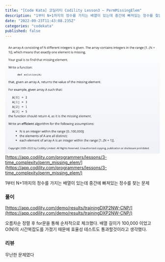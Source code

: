 ```yaml
---
title: "[Code Kata] 코딜리티 Codility Lesson3 — PermMissingElem"
description: "1부터 N+1까지의 정수를 가지는 배열이 있는데 중간에 빠져있는 정수를 찾는 문제"
date: "2022-09-23T11:43:08.235Z"
categories: "codekata"
published: false
---
```


![image](./asset-1.png)
[https://app.codility.com/programmers/lessons/3-time_complexity/perm_missing_elem/](https://app.codility.com/programmers/lessons/3-time_complexity/perm_missing_elem/)

1부터 N+1까지의 정수를 가지는 배열이 있는데 중간에 빠져있는 정수를 찾는 문제

### 풀이

[https://app.codility.com/demo/results/trainingDXP2NW-CNP/](https://app.codility.com/demo/results/trainingDXP2NW-CNP/)

오름차순 정렬 후 for문을 통해 순차적으로 체크했다. 배열 길이가 100,000 이었고 O(N)의 시간복잡도를 가졌기 때문에 효율성 테스트도 통과할것이라고 생각했다.

### 리뷰

무난한 문제였다
